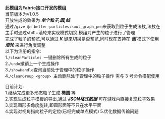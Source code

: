**此模组为Fabric接口开发的模组**\
当前版本为v1.0.5\
开放生成的效果为 ***单个粒子,圆,线***\
通过`/give @a better-particles:soul_graph_pen`来获取到粒子生成法杖,法杖在主手时通过shift+滚轮来实现模式切换,模组对产生的粒子进行了管理\
完成了粒子的预览,可以通过 _**K**_ 键来切换是否预览,同时现在支持在 _**圆**_ 模式下使用 _**滚轮**_ 来进行角度调整\
以下为注册的指令:\
1.`/cleanParticles `一键删除所有生成的粒子\
2.`/undo`撤销上一个生成操作\
3.`/showHandle`查询当前处于管理中的粒子操作\
4.`/cleanGroup <group> `主动删除处于管理中的粒子操作 需与 3 号命令搭配使用

目前计划:\
1.继续完成更多形态粒子生成 **椭圆** 等\
2.实现生成粒子模板的导出,通过 ***JSON格式数据*** 可在游戏内直接复现粒子效果\
3.实现图形多角度旋转,即圆形面等不只在水平平面\
4.实现对视角指向粒子的定位(已经完成单点模式)
5.优化数据传输问题
